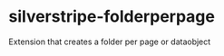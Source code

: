 silverstripe-folderperpage
==========================

Extension that creates a folder per page or dataobject
